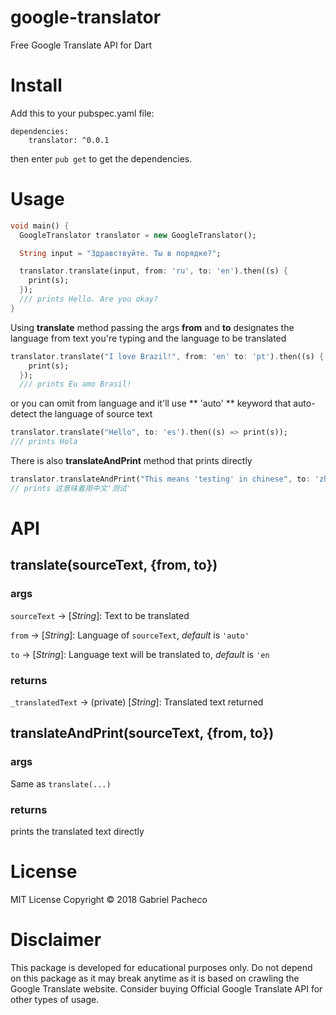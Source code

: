 # google-translator
Free Google Translate API for Dart

# Install
Add this to your pubspec.yaml file:
```
dependencies:
	translator: ^0.0.1

```
then enter ```pub get``` to get the dependencies.


# Usage 

```dart
void main() {
  GoogleTranslator translator = new GoogleTranslator();

  String input = "Здравствуйте. Ты в порядке?";

  translator.translate(input, from: 'ru', to: 'en').then((s) {
    print(s);
  });
  /// prints Hello. Are you okay?
}
```

Using **translate** method passing the args **from** and **to** designates the
language from text you're typing and the language to be translated
``` dart
translator.translate("I love Brazil!", from: 'en' to: 'pt').then((s) {
    print(s);
  }); 
  /// prints Eu amo Brasil!
```

or you can omit from language and it'll use ** 'auto' ** keyword
that auto-detect the language of source text

```dart
translator.translate("Hello", to: 'es').then((s) => print(s));
/// prints Hola
```

There is also **translateAndPrint** method that prints directly
```dart
translator.translateAndPrint("This means 'testing' in chinese", to: 'zh-cn');
// prints 这意味着用中文'测试'
```

# API 
## translate(sourceText, {from, to})
### args
```sourceText``` -> [*String*]: Text to be translated

```from``` -> [*String*]: Language of ```sourceText```, *default* is ```'auto'```

```to``` -> [*String*]: Language text will be translated to, *default* is ```'en```

### returns 
```_translatedText``` -> (private) [*String*]: Translated text returned


## translateAndPrint(sourceText, {from, to})
### args
Same as ```translate(...)```

### returns
prints the translated text directly


# License
MIT License
Copyright © 2018 Gabriel Pacheco


# Disclaimer
This package is developed for educational purposes only. Do not depend on this package as it may break anytime as it is based on crawling the Google Translate website. Consider buying Official Google Translate API for other types of usage.




